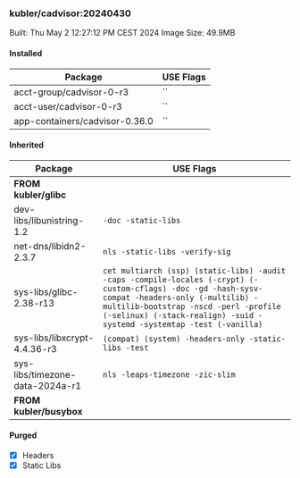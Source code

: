 ### kubler/cadvisor:20240430

Built: Thu May  2 12:27:12 PM CEST 2024
Image Size: 49.9MB

#### Installed
Package | USE Flags
--------|----------
acct-group/cadvisor-0-r3 | ``
acct-user/cadvisor-0-r3 | ``
app-containers/cadvisor-0.36.0 | ``
#### Inherited
Package | USE Flags
--------|----------
**FROM kubler/glibc** |
dev-libs/libunistring-1.2 | `-doc -static-libs`
net-dns/libidn2-2.3.7 | `nls -static-libs -verify-sig`
sys-libs/glibc-2.38-r13 | `cet multiarch (ssp) (static-libs) -audit -caps -compile-locales (-crypt) (-custom-cflags) -doc -gd -hash-sysv-compat -headers-only (-multilib) -multilib-bootstrap -nscd -perl -profile (-selinux) (-stack-realign) -suid -systemd -systemtap -test (-vanilla)`
sys-libs/libxcrypt-4.4.36-r3 | `(compat) (system) -headers-only -static-libs -test`
sys-libs/timezone-data-2024a-r1 | `nls -leaps-timezone -zic-slim`
**FROM kubler/busybox** |
#### Purged
- [x] Headers
- [x] Static Libs
